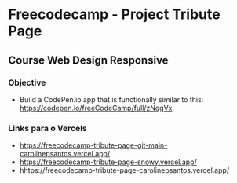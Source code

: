# Freecodecamp - Project Tribute Page
## Course Web Design Responsive

### Objective
- Build a CodePen.io app that is functionally similar to this: https://codepen.io/freeCodeCamp/full/zNqgVx. 

### Links para o Vercels
-  https://freecodecamp-tribute-page-git-main-carolinepsantos.vercel.app/
-  https://freecodecamp-tribute-page-snowy.vercel.app/
-   hhtps://freecodecamp-tribute-page-carolinepsantos.vercel.app/
